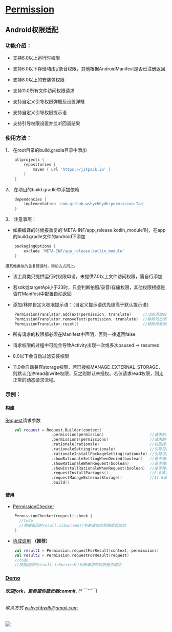 # [Permission](https://github.com/wshychbydh/permission)

## Android权限适配

### 功能介绍：

* 支持6.0以上运行时权限

* 支持6.0以下存储/相机/录音权限，其他根据AndroidManifest是否已注册返回

* 支持8.0以上的安装包权限

* 支持11.0所有文件访问权限请求

* 支持自定义引导权限弹框及设置弹框

* 支持自定义引导权限提示语

* 支持引导权限设置并监听回调结果

### 使用方法：

1、 在root目录的build.gradle目录中添加
```groovy
    allprojects {
        repositories {
            maven { url 'https://jitpack.io' }
        }
    }
```

2、 在项目的build.gradle中添加依赖
```groovy
    dependencies {
        implementation 'com.github.wshychbydh:permission:Tag'
    }
```

3、 注意事项：

  - 如果编译的时候报重复的'META-INF/app_release.kotlin_module'时，在app的build.gradle文件的android下添加
```groovy
    packagingOptions {
        exclude 'META-INF/app_release.kotlin_module'
    }
``` 
    报其他类似的重复错误时，添加方式同上。

  - 该工具类只提供运行时权限申请，未提供7.0以上文件访问权限，需自行添加

  - 若sdk或targetApi小于23时，只会判断拍照/录音/存储权限，其他权限根据是否在Manifest中配置自动返回

  - 添加/移除自定义权限提示语：（自定义提示语优先级高于默认提示语）

```kotlin
    PermissionTranslator.addText(permission, translate)     //动态添加权限(permission)对应的提示语(translate)
    PermissionTranslator.removeText(permission, translate)  //移除动态添加的权限(permission)对应的提示语(translate)
    PermissionTranslator.reset()                            //移除所有动态添加的权限
```

  - 所有请求的权限都必须在Manifest中声明，否则一律返回false

  - 请求权限的过程中可能会导致Activity出现一次或多次paused -> resumed

  - 8.0以下会自动过滤安装权限
  
  - 11.0会自动兼容storage权限，若已授权MANAGE_EXTERNAL_STORAGE，则默认允许read和write权限，反之则默认未授权。若仅请求read权限，则走正常的动态请求流程。

### 示例：

#### 构建
  [Request](app/src/main/java/com/eye/cool/permission/checker/Request.kt)请求参数
```kotlin
    val request = Request.Builder(context)
                    .permission(permission)                    //请求的单个权限
                    .permissions(permissions)                  //请求的多个权限
                    .rationale(rationale)                      //权限提示弹框（可选）
                    .rationaleSetting(rationale)               //引导设置弹框（可选）
                    .rationaleInstallPackageSetting(rationale) //引导设置安装未知来源应用弹框（可选）
                    .showRationaleSettingWhenDenied(boolean)   //是否弹设置框去引导授权（默认true）
                    .showRationaleWhenRequest(boolean)         //是否弹框提示需要动态申请的权限（默认false）
                    .showInstallRationaleWhenRequest(boolean)  //是否弹框提示安装APK需要申请的权限（默认false）
                    .requestInstallPackages()                  //8.0请求安装包权限（默认不请求），注：11.0会重启应用(系统原因)
                    .requestManageExternalStorage()            //11.0请求文件所有访问权限（默认不请求）
                    .build()
```

#### 使用

* [PermissionChecker](app/src/main/java/com/eye/cool/permission/PermissionChecker.kt)
```kotlin
    PermissionChecker(request).check {
      //todo
      //根据返回的result.isSucceed()判断请求的权限是否成功
    }
```

* [协成调用](app/src/main/java/com/eye/cool/permission/extend/Permission) **（推荐）**
```kotlin
    val result1 = Permission.requestForResult(context, permissions)
    val result2 = Permission.requestForResult(request)
    //todo
    //根据返回的result.isSucceed()判断请求的权限是否成功
```


### **[Demo](https://github.com/wshychbydh/SampleDemo)**  
    
###### **欢迎fork，更希望你能贡献commit.** (*￣︶￣)    

###### 联系方式 wshychbydh@gmail.com

[![](https://jitpack.io/v/wshychbydh/Permission.svg)](https://jitpack.io/#wshychbydh/Permission)
